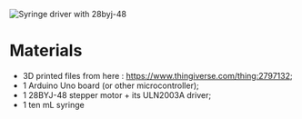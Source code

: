 
![Syringe driver with 28byj-48](../images/28byj.png)    

# Materials
* 3D printed files from here : https://www.thingiverse.com/thing:2797132;
* 1 Arduino Uno board (or other microcontroller);
* 1 28BYJ-48 stepper motor + its ULN2003A driver;
* 1 ten mL syringe
